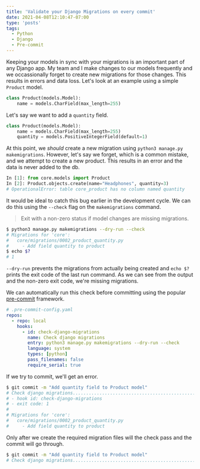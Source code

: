 ```yaml
---
title: 'Validate your Django Migrations on every commit'
date: 2021-04-08T12:10:47-07:00
type: 'posts'
tags:
  - Python
  - Django
  - Pre-commit
---
```


Keeping your models in sync with your migrations is an important part of any Django app. My team and I make changes to our models frequently and we occassionally forget to create new migrations for those changes. This results in errors and data loss. Let's look at an example using a simple `Product` model.

```python
class Product(models.Model):
    name = models.CharField(max_length=255)
```

Let's say we want to add a `quantity` field.

```python {hl_lines=[3]}
class Product(models.Model):
    name = models.CharField(max_length=255)
    quantity = models.PositiveIntegerField(default=1)
```

At this point, we _should_ create a new migration using `python3 manage.py makemigrations`. However, let's say we forget, which is a common mistake, and we attempt to create a new product. This results in an error and the data is never added to the db.

```python
In [1]: from core.models import Product
In [2]: Product.objects.create(name="Headphones", quantity=3)
# OperationalError: table core_product has no column named quantity
```

It would be ideal to catch this bug earlier in the development cycle. We can do this using the `--check` flag on the `makemigrations` command.

> Exit with a non-zero status if model changes are missing migrations.

```bash
$ python3 manage.py makemigrations --dry-run --check
# Migrations for 'core':
#   core/migrations/0002_product_quantity.py
#     - Add field quantity to product
$ echo $?
# 1
```

`--dry-run` prevents the migrations from actually being created and `echo $?` prints the exit code of the last run command. As we can see from the output and the non-zero exit code, we're missing migrations.

We can automatically run this check before committing using the popular [pre-commit](https://pre-commit.com/) framework.

```yaml
# .pre-commit-config.yaml
repos:
  - repo: local
    hooks:
      - id: check-django-migrations
        name: Check django migrations
        entry: python3 manage.py makemigrations --dry-run --check
        language: system
        types: [python]
        pass_filenames: false
        require_serial: true
```

If we try to commit, we'll get an error.

```bash
$ git commit -m "Add quantity field to Product model"
# Check django migrations..................................................Failed
# - hook id: check-django-migrations
# - exit code: 1
#
# Migrations for 'core':
#   core/migrations/0002_product_quantity.py
#     - Add field quantity to product
```

Only after we create the required migration files will the check pass and the commit will go through.

```bash
$ git commit -m "Add quantity field to Product model"
# Check django migrations..................................................Passed
```

<!-- This is a quick and reliable way to make sure your migrations are in sync with our models. -->
